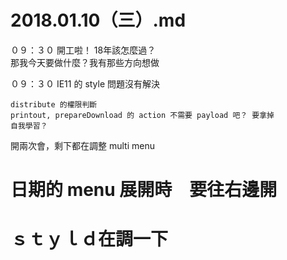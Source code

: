 # 2018.01.10（三）.md

０９：３０ 開工啦！ 18年該怎麼過？  
那我今天要做什麼？我有那些方向想做  

０９：３０ IE11 的 style 問題沒有解決  

```
distribute 的權限判斷
printout, prepareDownload 的 action 不需要 payload 吧？ 要拿掉
自我學習？
```

開兩次會，剩下都在調整 multi menu

# 日期的 menu 展開時　要往右邊開
# ｓｔｙｌｄ在調一下
